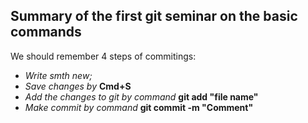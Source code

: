 ## Summary of the first git seminar on the basic commands

We should remember 4 steps of commitings:
* *Write smth new;*
* *Save changes by* **Cmd+S**
* *Add the changes to git by command* **git add "file name"**
* *Make commit by command* **git commit -m "Comment"**